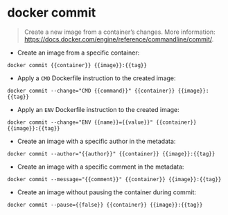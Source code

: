# docker commit

> Create a new image from a container’s changes.
> More information: <https://docs.docker.com/engine/reference/commandline/commit/>.

- Create an image from a specific container:

`docker commit {{container}} {{image}}:{{tag}}`

- Apply a `CMD` Dockerfile instruction to the created image:

`docker commit --change="CMD {{command}}" {{container}} {{image}}:{{tag}}`

- Apply an `ENV` Dockerfile instruction to the created image:

`docker commit --change="ENV {{name}}={{value}}" {{container}} {{image}}:{{tag}}`

- Create an image with a specific author in the metadata:

`docker commit --author="{{author}}" {{container}} {{image}}:{{tag}}`

- Create an image with a specific comment in the metadata:

`docker commit --message="{{comment}}" {{container}} {{image}}:{{tag}}`

- Create an image without pausing the container during commit:

`docker commit --pause={{false}} {{container}} {{image}}:{{tag}}`
